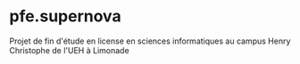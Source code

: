 # pfe.supernova
Projet de fin d'étude en license en sciences informatiques au campus Henry Christophe de l'UEH à Limonade
